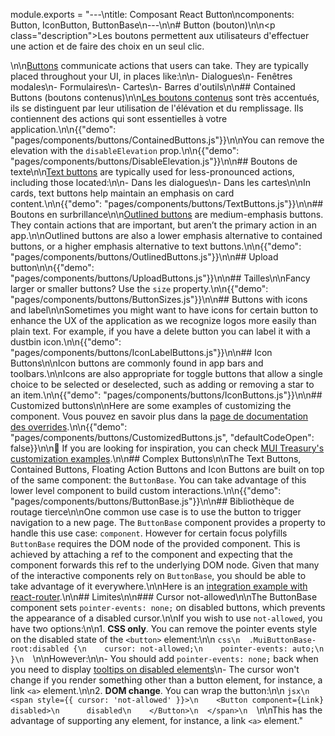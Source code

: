 module.exports = "---\ntitle: Composant React Button\ncomponents: Button, IconButton, ButtonBase\n---\n\n# Button (bouton)\n\n<p class=\"description\">Les boutons permettent aux utilisateurs d'effectuer une action et de faire des choix en un seul clic.</p>\n\n[Buttons](https://material.io/design/components/buttons.html) communicate actions that users can take. They are typically placed throughout your UI, in places like:\n\n- Dialogues\n- Fenêtres modales\n- Formulaires\n- Cartes\n- Barres d'outils\n\n## Contained Buttons (boutons contenus)\n\n[Les boutons contenus](https://material.io/design/components/buttons.html#contained-button) sont très accentués, ils se distinguent par leur utilisation de l'élévation et du remplissage. Ils contiennent des actions qui sont essentielles à votre application.\n\n{{\"demo\": \"pages/components/buttons/ContainedButtons.js\"}}\n\nYou can remove the elevation with the `disableElevation` prop.\n\n{{\"demo\": \"pages/components/buttons/DisableElevation.js\"}}\n\n## Boutons de texte\n\n[Text buttons](https://material.io/design/components/buttons.html#text-button) are typically used for less-pronounced actions, including those located:\n\n- Dans les dialogues\n- Dans les cartes\n\nIn cards, text buttons help maintain an emphasis on card content.\n\n{{\"demo\": \"pages/components/buttons/TextButtons.js\"}}\n\n## Boutons en surbrillance\n\n[Outlined buttons](https://material.io/design/components/buttons.html#outlined-button) are medium-emphasis buttons. They contain actions that are important, but aren’t the primary action in an app.\n\nOutlined buttons are also a lower emphasis alternative to contained buttons, or a higher emphasis alternative to text buttons.\n\n{{\"demo\": \"pages/components/buttons/OutlinedButtons.js\"}}\n\n## Upload button\n\n{{\"demo\": \"pages/components/buttons/UploadButtons.js\"}}\n\n## Tailles\n\nFancy larger or smaller buttons? Use the `size` property.\n\n{{\"demo\": \"pages/components/buttons/ButtonSizes.js\"}}\n\n## Buttons with icons and label\n\nSometimes you might want to have icons for certain button to enhance the UX of the application as we recognize logos more easily than plain text. For example, if you have a delete button you can label it with a dustbin icon.\n\n{{\"demo\": \"pages/components/buttons/IconLabelButtons.js\"}}\n\n## Icon Buttons\n\nIcon buttons are commonly found in app bars and toolbars.\n\nIcons are also appropriate for toggle buttons that allow a single choice to be selected or deselected, such as adding or removing a star to an item.\n\n{{\"demo\": \"pages/components/buttons/IconButtons.js\"}}\n\n## Customized buttons\n\nHere are some examples of customizing the component. Vous pouvez en savoir plus dans la [page de documentation des overrides](/customization/components/).\n\n{{\"demo\": \"pages/components/buttons/CustomizedButtons.js\", \"defaultCodeOpen\": false}}\n\n👑 If you are looking for inspiration, you can check [MUI Treasury's customization examples](https://mui-treasury.com/components/button).\n\n## Complex Buttons\n\nThe Text Buttons, Contained Buttons, Floating Action Buttons and Icon Buttons are built on top of the same component: the `ButtonBase`. You can take advantage of this lower level component to build custom interactions.\n\n{{\"demo\": \"pages/components/buttons/ButtonBase.js\"}}\n\n## Bibliothèque de routage tierce\n\nOne common use case is to use the button to trigger navigation to a new page. The `ButtonBase` component provides a property to handle this use case: `component`. However for certain focus polyfills `ButtonBase` requires the DOM node of the provided component. This is achieved by attaching a ref to the component and expecting that the component forwards this ref to the underlying DOM node. Given that many of the interactive components rely on `ButtonBase`, you should be able to take advantage of it everywhere.\n\nHere is an [integration example with react-router](/guides/composition/#button).\n\n## Limites\n\n### Cursor not-allowed\n\nThe ButtonBase component sets `pointer-events: none;` on disabled buttons, which prevents the appearance of a disabled cursor.\n\nIf you wish to use `not-allowed`, you have two options:\n\n1. **CSS only**. You can remove the pointer events style on the disabled state of the `<button>` element:\n\n  ```css\n  .MuiButtonBase-root:disabled {\n    cursor: not-allowed;\n    pointer-events: auto;\n  }\n  ```\n\nHowever:\n\n- You should add `pointer-events: none;` back when you need to display [tooltips on disabled elements](/components/tooltips/#disabled-elements)\n- The cursor won't change if you render something other than a button element, for instance, a link `<a>` element.\n\n2. **DOM change**. You can wrap the button:\n\n  ```jsx\n  <span style={{ cursor: 'not-allowed' }}>\n    <Button component={Link} disabled>\n      disabled\n    </Button>\n  </span>\n  ```\n\nThis has the advantage of supporting any element, for instance, a link `<a>` element."